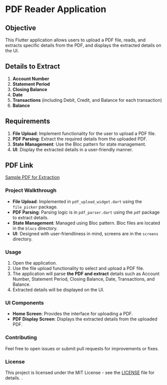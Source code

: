 # PDF Reader Application

## Objective
This Flutter application allows users to upload a PDF file, reads, and extracts specific details from the PDF, and displays the extracted details on the UI.

## Details to Extract
1. **Account Number**
2. **Statement Period**
3. **Closing Balance**
4. **Date**
5. **Transactions** (including Debit, Credit, and Balance for each transaction)
6. **Balance**

## Requirements
1. **File Upload**: Implement functionality for the user to upload a PDF file.
2. **PDF Parsing**: Extract the required details from the uploaded PDF.
3. **State Management**: Use the Bloc pattern for state management.
4. **UI**: Display the extracted details in a user-friendly manner.

## PDF Link
[Sample PDF for Extraction](https://drive.google.com/file/d/1TjH9B0ajvbSNDSmCCoGtRnB1uee1aipc/view?usp=drive_link)

### Project Walkthrough
- **File Upload**: Implemented in `pdf_upload_widget.dart` using the `file_picker` package.
- **PDF Parsing**: Parsing logic is in `pdf_parser.dart` using the `pdf` package to extract details.
- **State Management**: Managed using Bloc pattern. Bloc files are located in the `blocs` directory.
- **UI**: Designed with user-friendliness in mind, screens are in the `screens` directory.

### Usage
1. Open the application.
2. Use the file upload functionality to select and upload a PDF file.
3. The application will parse **the PDF and extract** details such as Account Number, Statement Period, Closing Balance, Date, Transactions, and Balance.
4. Extracted details will be displayed on the UI.

### UI Components
- **Home Screen**: Provides the interface for uploading a PDF.
- **PDF Display Screen**: Displays the extracted details from the uploaded PDF.

### Contributing
Feel free to open issues or submit pull requests for improvements or fixes.

### License
This project is licensed under the MIT License - see the [LICENSE](LICENSE) file for details. .
